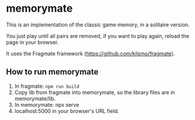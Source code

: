 # memorymate

This is an implementation of the classic game memory, in a solitaire version.

You just play until all pairs are removed, if you want to play again,
reload the page in your browser.

It uses the Fragmate framework (https://github.com/kilsmo/fragmate).

## How to run memorymate

1. In fragmate: ```npm run build```
2. Copy lib from fragmate into memorymate, so the library files are in memorymate/lib.
3. In memorymate: npx serve
4. localhost:5000 in your browser's URL field.
